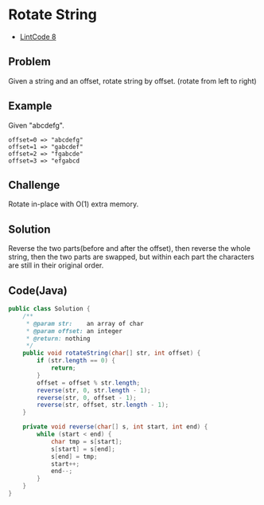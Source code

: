 Rotate String
===

- [LintCode 8](http://www.lintcode.com/en/problem/rotate-string/)

Problem
-------

Given a string and an offset, rotate string by offset. (rotate from left to right)

Example
-------

Given "abcdefg".

    offset=0 => "abcdefg"
    offset=1 => "gabcdef"
    offset=2 => "fgabcde"
    offset=3 => "efgabcd

Challenge
---------

Rotate in-place with O(1) extra memory.


Solution
--------

Reverse the two parts(before and after the offset), then reverse the whole string, then the two parts are swapped, but within each part the characters are still in their original order.

Code(Java)
----------

```java
public class Solution {
    /**
     * @param str:    an array of char
     * @param offset: an integer
     * @return: nothing
     */
    public void rotateString(char[] str, int offset) {
        if (str.length == 0) {
            return;
        }
        offset = offset % str.length;
        reverse(str, 0, str.length - 1);
        reverse(str, 0, offset - 1);
        reverse(str, offset, str.length - 1);
    }

    private void reverse(char[] s, int start, int end) {
        while (start < end) {
            char tmp = s[start];
            s[start] = s[end];
            s[end] = tmp;
            start++;
            end--;
        }
    }
}
```